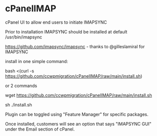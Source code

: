 # cPanelIMAP

cPanel UI to allow end users to initiate IMAPSYNC

Prior to installation IMAPSYNC should be installed at default /usr/bin/imapsync

https://github.com/imapsync/imapsync - thanks to @gilleslamiral for IMAPSYNC


install in one simple command: 

bash <(curl -s https://github.com/ccwpmigration/cPanelIMAP/raw/main/install.sh)

or 2 commands

wget https://github.com/ccwpmigration/cPanelIMAP/raw/main/install.sh 

sh ./install.sh

Plugin can be toggled using "Feature Manager" for specific packages.

Once installed, customers will see an option that says "IMAPSYNC GUI" under the Email section of cPanel.
